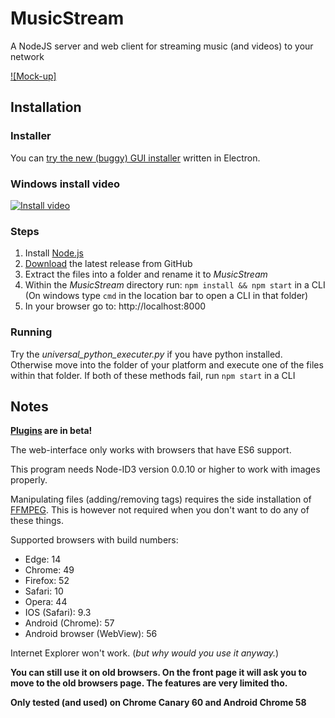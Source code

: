 # MusicStream
A NodeJS server and web client for streaming music (and videos) to your network

[![Mock-up]](https://jantje19.stackstorage.com/public-share/Q4d53PXfJPRlw2s/preview?path=/&mode=thumbnail&size=large)

## Installation
### Installer

You can [try the new (buggy) GUI installer](https://github.com/jantje19/MusicStream-Installer/) written in Electron.

### Windows install video

[![Install video](http://img.youtube.com/vi/UOG_lOcmQlo/0.jpg)](http://www.youtube.com/watch?v=UOG_lOcmQlo)

### Steps
1. Install [Node.js](https://nodejs.org/en/download/package-manager/)
2. [Download](https://github.com/jantje19/MusicStream/releases/latest/) the latest release from GitHub
3. Extract the files into a folder and rename it to *MusicStream*
4. Within the *MusicStream* directory run: `npm install && npm start` in a CLI (On windows type `cmd` in the location bar to open a CLI in that folder)
5. In your browser go to: http://localhost:8000

### Running
Try the *universal_python_executer.py* if you have python installed.
Otherwise move into the folder of your platform and execute one of the files within that folder.
If both of these methods fail, run `npm start` in a CLI

## Notes
**[Plugins](https://github.com/Jantje19/MusicStream-Plugins) are in beta!**

The web-interface only works with browsers that have ES6 support.

This program needs Node-ID3 version 0.0.10 or higher to work with images properly.

Manipulating files (adding/removing tags) requires the side installation of [FFMPEG](https://www.ffmpeg.org/download.html). This is however not required when you don't want to do any of these things.

Supported browsers with build numbers:
- Edge: 14
- Chrome: 49
- Firefox: 52
- Safari: 10
- Opera: 44
- IOS (Safari): 9.3
- Android (Chrome): 57
- Android browser (WebView): 56

Internet Explorer won't work. (*but why would you use it anyway.*)

**You can still use it on old browsers. On the front page it will ask you to move to the old browsers page. The features are very limited tho.**

**Only tested (and used) on Chrome Canary 60 and Android Chrome 58**
